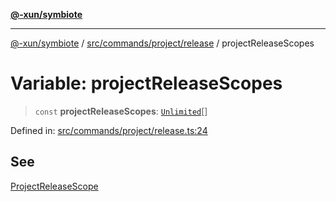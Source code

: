 [**@-xun/symbiote**](../../../../../README.md)

***

[@-xun/symbiote](../../../../../README.md) / [src/commands/project/release](../README.md) / projectReleaseScopes

# Variable: projectReleaseScopes

> `const` **projectReleaseScopes**: [`Unlimited`](../../../../configure/enumerations/UnlimitedGlobalScope.md#unlimited)[]

Defined in: [src/commands/project/release.ts:24](https://github.com/Xunnamius/symbiote/blob/b951959a4a12ac484c8addc839f912c4e5767875/src/commands/project/release.ts#L24)

## See

[ProjectReleaseScope](../../../../configure/enumerations/UnlimitedGlobalScope.md)
